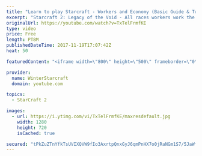 ```yaml
---
title: "Learn to play Starcraft - Workers and Economy (Basic Guide & Tutorial)"
excerpt: "Starcraft 2: Legacy of the Void - All races workers work the same (mule notwithstanding!)  Wiki on mining: http://wiki.teamliquid.net/starcraft2/Mining_Minerals"
originalUrl: https://youtube.com/watch?v=TxTelFrmfKE
type: video
price: Free
length: PT8M
publishedDateTime: 2017-11-19T17:07:42Z
heat: 50

featuredContent: "<iframe width=\"800\" height=\"500\" frameborder=\"0\" src=\"https://www.youtube.com/embed/TxTelFrmfKE\" allow=\"accelerometer; autoplay; encrypted-media; gyroscope; picture-in-picture\" allowfullscreen></iframe>"

provider:
  name: WinterStarcraft
  domain: youtube.com

topics:
  - StarCraft 2

images:
  - url: https://i.ytimg.com/vi/TxTelFrmfKE/maxresdefault.jpg
    width: 1280
    height: 720
    isCached: true

secured: "tPkZuZTnYfkTsUVIXQVW9fIo3AxrtpQnxGyJ6qmPnHX7o0jRaNGm1S7/5JaWfyRkRt9BRw0GURyBDc9pIOc7vh+gv7hhB/sL2Uy7/IdY/9PuRDB2Ei01Id9w28MkpwghyVxcTeC2VDtUTtwTQsqx4CZZnllBqXbFmH/z5XzZNivJaR7rCuwAgrYgs57VBguoARKn7HriS1dSfjBN9xBq9USgpHhW4+XOOCt7/CBs8+RITDL0YdXNQ7Vcyun+azLPFFvk1oLkuq1rOqz90JrfYktNAGrUzU3EHGDMipsnwYdMcABfMP91kWvMTdwo2ES09W+j922VnNWr1zKPg+hTTttkQJN8e1KRSDRWH7mEZ6lkmG6WVAVZBu2O3Db/rzZfVjJiSSYiDIf+fwMLTPmWMZh/gInw/GGO2yyfhp+rIyI=;cotE8VeUy1vp1XlJysb+mg=="
---
```


